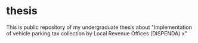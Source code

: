 # thesis
This is public repository of my undergraduate thesis about "Implementation of vehicle parking tax collection by Local Revenue Offices (DISPENDA) x"
